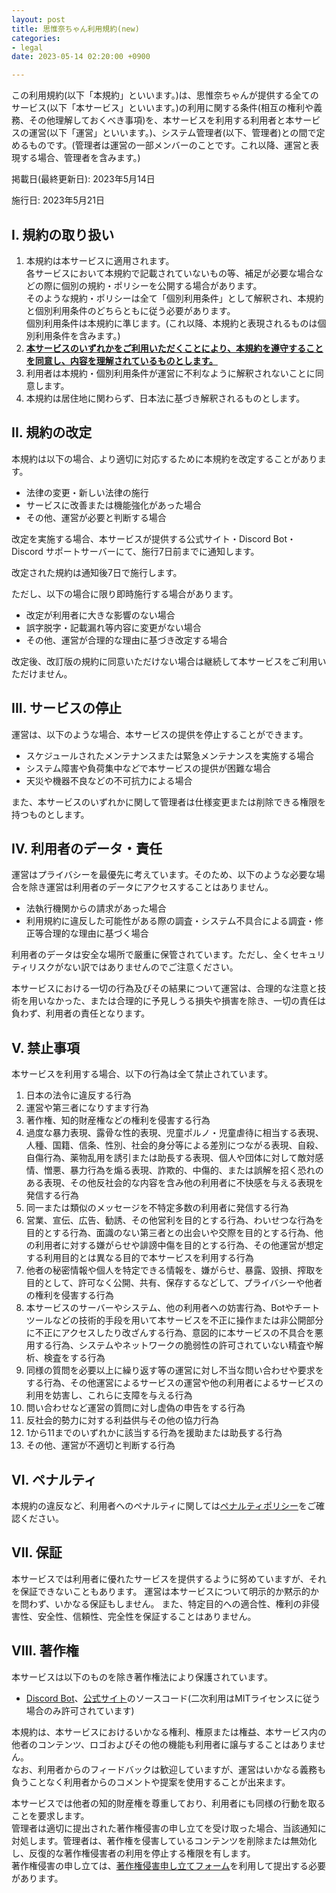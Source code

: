 ```yaml
---
layout: post
title: 思惟奈ちゃん利用規約(new)
categories:
- legal
date: 2023-05-14 02:20:00 +0900

---
```

この利用規約(以下「本規約」といいます。)は、思惟奈ちゃんが提供する全てのサービス(以下「本サービス」といいます。)の利用に関する条件(相互の権利や義務、その他理解しておくべき事項)を、本サービスを利用する利用者と本サービスの運営(以下「運営」といいます。)、システム管理者(以下、管理者)との間で定めるものです。(管理者は運営の一部メンバーのことです。これ以降、運営と表現する場合、管理者を含みます。)

掲載日(最終更新日): 2023年5月14日

施行日: 2023年5月21日

## I. 規約の取り扱い

1. 本規約は本サービスに適用されます。<br>各サービスにおいて本規約で記載されていないもの等、補足が必要な場合などの際に個別の規約・ポリシーを公開する場合があります。<br>そのような規約・ポリシーは全て「個別利用条件」として解釈され、本規約と個別利用条件のどちらともに従う必要があります。<br>個別利用条件は本規約に準じます。(これ以降、本規約と表現されるものは個別利用条件を含みます。)
2. **<u>本サービスのいずれかをご利用いただくことにより、本規約を遵守することを同意し、内容を理解されているものとします。</u>**
3. 利用者は本規約・個別利用条件が運営に不利なように解釈されないことに同意します。
4. 本規約は居住地に関わらず、日本法に基づき解釈されるものとします。

## II. 規約の改定

本規約は以下の場合、より適切に対応するために本規約を改定することがあります。

- 法律の変更・新しい法律の施行
- サービスに改善または機能強化があった場合
- その他、運営が必要と判断する場合

改定を実施する場合、本サービスが提供する公式サイト・Discord Bot・Discord サポートサーバーにて、施行7日前までに通知します。

改定された規約は通知後7日で施行します。

ただし、以下の場合に限り即時施行する場合があります。

- 改定が利用者に大きな影響のない場合
- 誤字脱字・記載漏れ等内容に変更がない場合
- その他、運営が合理的な理由に基づき改定する場合

改定後、改訂版の規約に同意いただけない場合は継続して本サービスをご利用いただけません。

## III. サービスの停止

運営は、以下のような場合、本サービスの提供を停止することができます。

- スケジュールされたメンテナンスまたは緊急メンテナンスを実施する場合
- システム障害や負荷集中などで本サービスの提供が困難な場合
- 天災や機器不良などの不可抗力による場合

また、本サービスのいずれかに関して管理者は仕様変更または削除できる権限を持つものとします。

## IV. 利用者のデータ・責任

運営はプライバシーを最優先に考えています。そのため、以下のような必要な場合を除き運営は利用者のデータにアクセスすることはありません。

- 法執行機関からの請求があった場合
- 利用規約に違反した可能性がある際の調査・システム不具合による調査・修正等合理的な理由に基づく場合

利用者のデータは安全な場所で厳重に保管されています。ただし、全くセキュリティリスクがない訳ではありませんのでご注意ください。

本サービスにおける一切の行為及びその結果について運営は、合理的な注意と技術を用いなかった、または合理的に予見しうる損失や損害を除き、一切の責任は負わず、利用者の責任となります。

## V. 禁止事項

本サービスを利用する場合、以下の行為は全て禁止されています。

1. 日本の法令に違反する行為
2. 運営や第三者になりすます行為
3. 著作権、知的財産権などの権利を侵害する行為
4. 過度な暴力表現、露骨な性的表現、児童ポルノ・児童虐待に相当する表現、人種、国籍、信条、性別、社会的身分等による差別につながる表現、自殺、自傷行為、薬物乱用を誘引または助長する表現、個人や団体に対して敵対感情、憎悪、暴力行為を煽る表現、詐欺的、中傷的、または誤解を招く恐れのある表現、その他反社会的な内容を含み他の利用者に不快感を与える表現を発信する行為
5. 同一または類似のメッセージを不特定多数の利用者に発信する行為
6. 営業、宣伝、広告、勧誘、その他営利を目的とする行為、わいせつな行為を目的とする行為、面識のない第三者との出会いや交際を目的とする行為、他の利用者に対する嫌がらせや誹謗中傷を目的とする行為、その他運営が想定する利用目的とは異なる目的で本サービスを利用する行為
7. 他者の秘密情報や個人を特定できる情報を、嫌がらせ、暴露、毀損、搾取を目的として、許可なく公開、共有、保存するなどして、プライバシーや他者の権利を侵害する行為
8. 本サービスのサーバーやシステム、他の利用者への妨害行為、Botやチートツールなどの技術的手段を用いて本サービスを不正に操作または非公開部分に不正にアクセスしたり改ざんする行為、意図的に本サービスの不具合を悪用する行為、システムやネットワークの脆弱性の許可されていない精査や解析、検査をする行為
9. 同様の質問を必要以上に繰り返す等の運営に対し不当な問い合わせや要求をする行為、その他運営によるサービスの運営や他の利用者によるサービスの利用を妨害し、これらに支障を与える行為
10. 問い合わせなど運営の質問に対し虚偽の申告をする行為
11. 反社会的勢力に対する利益供与その他の協力行為
12. 1から11までのいずれかに該当する行為を援助または助長する行為
13. その他、運営が不適切と判断する行為

## VI. ペナルティ

本規約の違反など、利用者へのペナルティに関しては[ペナルティポリシー]({{site.url}}/legal/new-penalty)をご確認ください。

## VII. 保証

本サービスでは利用者に優れたサービスを提供するように努めていますが、それを保証できないこともあります。
運営は本サービスについて明示的か黙示的かを問わず、いかなる保証もしません。
また、特定目的への適合性、権利の非侵害性、安全性、信頼性、完全性を保証することはありません。

## VIII. 著作権

本サービスは以下のものを除き著作権法により保護されています。

- [Discord Bot](https://sina-chan.com/discord-bot)、<a href="{{site.url}}" class="a-orange">公式サイト</a>のソースコード(二次利用はMITライセンスに従う場合のみ許可されています)

本規約は、本サービスにおけるいかなる権利、権原または権益、本サービス内の他者のコンテンツ、ロゴおよびその他の機能も利用者に譲与することはありません。<br>なお、利用者からのフィードバックは歓迎していますが、運営はいかなる義務も負うことなく利用者からのコメントや提案を使用することが出来ます。

本サービスでは他者の知的財産権を尊重しており、利用者にも同様の行動を取ることを要求します。<br>管理者は適切に提出された著作権侵害の申し立てを受け取った場合、当該通知に対処します。管理者は、著作権を侵害しているコンテンツを削除または無効化し、反復的な著作権侵害者の利用を停止する権限を有します。<br>著作権侵害の申し立ては、[著作権侵害申し立てフォーム](https://forms.gle/tzMP1UctPv8rYEEH8)を利用して提出する必要があります。
